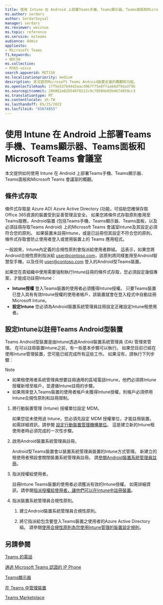 ```yaml
---
title: 使用 Intune 在 Android 上部署Teams手機、Teams顯示器、Teams面板和Microsoft Teams 會議室
ms.author: serdars
author: SerdarSoysal
manager: serdars
ms.reviewer: weizxue
ms.topic: reference
ms.service: msteams
audience: Admin
appliesto:
- Microsoft Teams
f1.keywords:
- NOCSH
ms.collection:
- M365-voice
search.appverid: MET150
ms.localizationpriority: medium
description: 本文提供Microsoft Teams Android裝置支援的概觀和功能。
ms.openlocfilehash: 17f5e537b44d3aacd967ff5e8ffaa84df9da3f9b
ms.sourcegitcommit: 296862e02b548f0212c9c70504e65b467d459cc3
ms.translationtype: MT
ms.contentlocale: zh-TW
ms.lasthandoff: 05/25/2022
ms.locfileid: "65674855"
---
```

# <a name="deploy-teams-phones-teams-displays-teams-panels-and-microsoft-teams-rooms-on-android-using-intune"></a>使用 Intune 在 Android 上部署Teams手機、Teams顯示器、Teams面板和Microsoft Teams 會議室

本文提供如何使用 Intune 在 Android 上部署Teams手機、Teams顯示器、Teams面板和Microsoft Teams 會議室的概觀。

## <a name="conditional-access"></a>條件式存取

條件式存取是 Azure AD) Azure Active Directory (功能，可協助您確保存取Office 365資源的裝置受到妥善管理且安全。  如果您將條件式存取原則套用至Teams服務，Android裝置 (包括Teams手機、Teams顯示器、Teams面板，以及必須註冊存取Teams Android) 上的Microsoft Teams 會議室Intune及其設定必須符合您的原則。  如果裝置未註冊Intune，或是已註冊但其設定不符合您的原則，條件式存取會防止使用者登入或使用裝置上的 Teams 應用程式。

一般說來，Intune內定義的合規性原則會指派給使用者群組。  這表示，如果您將Android合規性原則指派給 user@contoso.com，該原則將同樣套用至Android智慧型手機，以及任何 user@contoso.com 登入的Android型Teams裝置。

如果您在貴組織中使用需要強制執行Intune註冊的條件式存取，您必須設定幾個專案，才能成功註冊Intune：

- **Intune授權** 登入Teams裝置的使用者必須獲得Intune授權。  只要Teams裝置已登入具有有效Intune授權的使用者帳戶，該裝置就會在登入程式中自動註冊Microsoft Intune。
- **設定Intune** 您必須為Android裝置系統管理員註冊設定正確設定Intune租使用者。

## <a name="configure-intune-to-enroll-teams-android-based-devices"></a>設定Intune以註冊Teams Android型裝置

Teams Android型裝置是由Intune透過Android裝置系統管理員 (DA) 管理來管理。 在可以註冊裝置Intune之前，有一些基本步驟可以執行。  如果您目前已經在使用Intune管理裝置，您可能已經完成所有這些工作。  如果沒有，請執行下列步驟：

> [!NOTE]
> - 如果租使用者系統管理員想要註冊通用的區域電話Intune，他們必須將Intune授權新增至帳戶，並遵循Intune註冊的步驟。
> - 如果用來登入Teams裝置的使用者帳戶未獲得Intune授權，則帳戶必須停用Intune合規性原則和註冊限制。



1. 將行動裝置管理 (Intune) 授權單位設定 MDM。  

   如果您從未使用過 Intune，您必須先設定 MDM 授權單位，才能註冊裝置。 如需詳細資訊，請參閱 [設定行動裝置管理機構單位](/intune/fundamentals/mdm-authority-set)。  這是建立新的Intune租使用者時必須完成的一次性步驟。
1. 啟用Android裝置系統管理員註冊。
  
   Android型Teams裝置會以裝置系統管理員裝置的Intune方式管理。  新建立的租使用者預設會關閉裝置系統管理員註冊。 請[參閱Android裝置系統管理員註冊](/intune/enrollment/android-enroll-device-administrator)。
1. 指派授權給使用者。 
 
   註冊Intune Teams裝置的使用者必須獲派有效的Intune授權。 如需詳細資訊，請參閱[指派授權給使用者，讓他們可以在Intune中註冊裝置](/intune/fundamentals/licenses-assign)。
1. 指派裝置系統管理員合規性原則。  

   1. 建立Android裝置系統管理員合規性原則。

   1. 將它指派給包含要登入Teams裝置之使用者的Azure Active Directory組。 請參閱[使用合規性原則為您使用Intune管理的裝置設定規則](/mem/intune/protect/device-compliance-get-started)。

## <a name="see-also"></a>另請參閱

[Teams 的電話](phones-for-teams.md)

[通過 Microsoft Teams 認證的 IP Phone](teams-ip-phones.md)

[Teams顯示器](teams-displays.md)

[在 Teams 中管理裝置](device-management.md)

[Teams Marketplace](https://office.com/teamsdevices)
